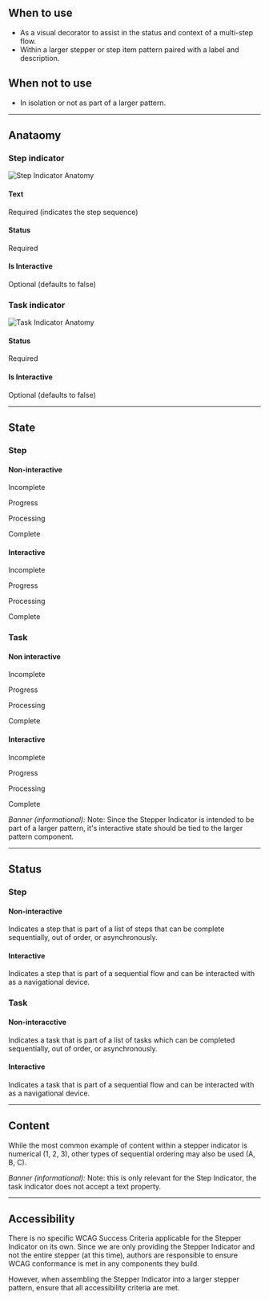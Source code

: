 ## When to use

- As a visual decorator to assist in the status and context of a multi-step flow.
- Within a larger stepper or step item pattern paired with a label and description.

## When not to use

- In isolation or not as part of a larger pattern.

---

## Anataomy

### Step indicator

![Step Indicator Anatomy](/assets/components/stepper/stepper-step_indicator-anatomy.png)

#### Text

Required (indicates the step sequence)

#### Status

Required

#### Is Interactive

Optional (defaults to false)

### Task indicator

![Task Indicator Anatomy](/assets/components/stepper/stepper-task_indicator-anatomy.png)

#### Status

Required

#### Is Interactive

Optional (defaults to false)

---

## State

### Step

#### Non-interactive

Incomplete

<section>
  <Hds::Stepper::Step::Indicator @text="1" @status="incomplete" />
</section>

Progress

<section>
  <Hds::Stepper::Step::Indicator @text="1" @status="progress" />
</section>

Processing

<section>
  <Hds::Stepper::Step::Indicator @text="1" @status="processing" />
</section>

Complete

<section>
  <Hds::Stepper::Step::Indicator @text="1" @status="complete" />
</section>

#### Interactive

Incomplete

<section>
  <Hds::Stepper::Step::Indicator @text="1" @status="incomplete" @isInteractive={{true}} />
</section>

Progress

<section>
  <Hds::Stepper::Step::Indicator @text="1" @status="progress" @isInteractive={{true}} />
</section>

Processing

<section>
  <Hds::Stepper::Step::Indicator @text="1" @status="processing" @isInteractive={{true}} />
</section>

Complete

<section>
  <Hds::Stepper::Step::Indicator @text="1" @status="complete" @isInteractive={{true}} />
</section>

### Task

#### Non interactive

Incomplete

<section>
  <Hds::Stepper::Task::Indicator @status="incomplete" />
</section>

Progress

<section>
  <Hds::Stepper::Task::Indicator @status="progress" />
</section>

Processing

<section>
  <Hds::Stepper::Task::Indicator @status="processing" />
</section>

Complete

<section>
  <Hds::Stepper::Task::Indicator @status="complete" />
</section>

#### Interactive

Incomplete

<section>
  <Hds::Stepper::Task::Indicator @status="incomplete" @isInteractive={{true}} />
</section>

Progress

<section>
  <Hds::Stepper::Task::Indicator @status="progress" @isInteractive={{true}} />
</section>

Processing

<section>
  <Hds::Stepper::Task::Indicator @status="processing" @isInteractive={{true}} />
</section>

Complete

<section>
  <Hds::Stepper::Task::Indicator @status="complete" @isInteractive={{true}} />
</section>

_Banner (informational):_ Note: Since the Stepper Indicator is intended to be part of a larger pattern, it's interactive state should be tied to the larger pattern component.

---

## Status

### Step

#### Non-interactive

Indicates a step that is part of a list of steps that can be complete sequentially, out of order, or asynchronously.

<section>
  <Hds::Stepper::Step::Indicator @text="1" @status="incomplete" @isInteractive={{false}} />
  <Hds::Stepper::Step::Indicator @text="1" @status="progress" @isInteractive={{false}} />
  <Hds::Stepper::Step::Indicator @text="1" @status="processing" @isInteractive={{false}} />
  <Hds::Stepper::Step::Indicator @text="1" @status="complete" @isInteractive={{false}} />
</section>

#### Interactive

Indicates a step that is part of a sequential flow and can be interacted with as a navigational device.

<section>
  <Hds::Stepper::Step::Indicator @text="1" @status="incomplete" @isInteractive={{true}} />
  <Hds::Stepper::Step::Indicator @text="1" @status="progress" @isInteractive={{true}} />
  <Hds::Stepper::Step::Indicator @text="1" @status="processing" @isInteractive={{true}} />
  <Hds::Stepper::Step::Indicator @text="1" @status="complete" @isInteractive={{true}} />
</section>

### Task

#### Non-interacctive

Indicates a task that is part of a list of tasks which can be completed sequentially, out of order, or asynchronously.

<section>
  <Hds::Stepper::Task::Indicator @status="incomplete" @isInteractive={{false}} />
  <Hds::Stepper::Task::Indicator @status="progress" @isInteractive={{false}} />
  <Hds::Stepper::Task::Indicator @status="processing" @isInteractive={{false}} />
  <Hds::Stepper::Task::Indicator @status="complete" @isInteractive={{false}} />
</section>

#### Interactive

Indicates a task that is part of a sequential flow and can be interacted with as a navigational device.

<section>
  <Hds::Stepper::Task::Indicator @status="incomplete" @isInteractive={{true}} />
  <Hds::Stepper::Task::Indicator @status="progress" @isInteractive={{true}} />
  <Hds::Stepper::Task::Indicator @status="processing" @isInteractive={{true}} />
  <Hds::Stepper::Task::Indicator @status="complete" @isInteractive={{true}} />
</section>

---

## Content

While the most common example of content within a stepper indicator is numerical (1, 2, 3), other types of sequential ordering may also be used (A, B, C).

_Banner (informational):_ Note: this is only relevant for the Step Indicator, the task indicator does not accept a text property.

---

## Accessibility

There is no specific WCAG Success Criteria applicable for the Stepper Indicator on its own. Since we are only providing the Stepper Indicator and not the entire stepper (at this time), authors are responsible to ensure WCAG conformance is met in any components they build.

However, when assembling the Stepper Indicator into a larger stepper pattern, ensure that all accessibility criteria are met.
